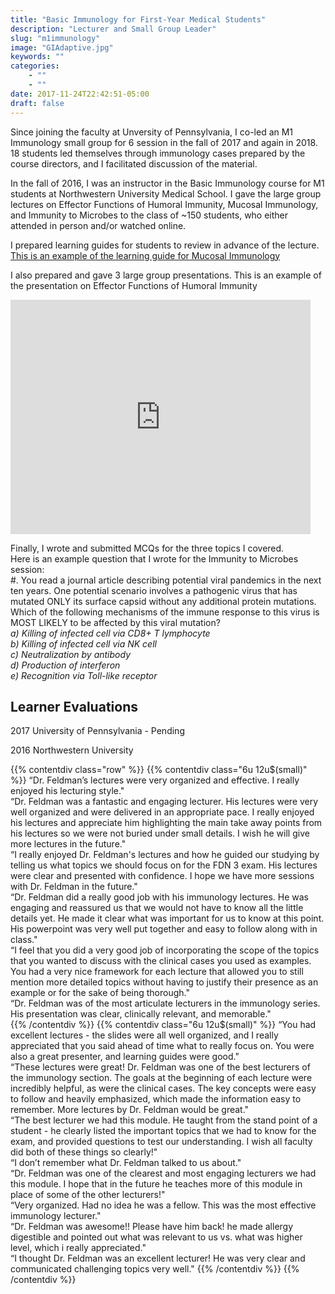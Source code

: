 ```yaml
---
title: "Basic Immunology for First-Year Medical Students"
description: "Lecturer and Small Group Leader"
slug: "m1immunology"
image: "GIAdaptive.jpg"
keywords: ""
categories:
    - ""
    - ""
date: 2017-11-24T22:42:51-05:00
draft: false
---
```


Since joining the faculty at Unversity of Pennsylvania, I co-led an M1 Immunology small group for 6 session in the fall of 2017 and again in 2018. 18 students led themselves through immunology cases prepared by the course directors, and I facilitated discussion of the material.

In the fall of 2016, I was an instructor in the Basic Immunology course for M1 students at Northwestern University Medical School. I gave the large group lectures on Effector Functions of Humoral Immunity, Mucosal Immunology, and Immunity to Microbes to the class of ~150 students, who either attended in person and/or watched online.

I prepared learning guides for students to review in advance of the lecture.
[This is an example of the learning guide for Mucosal Immunology](https://docs.google.com/document/d/e/2PACX-1vSIqIn0O9KvE-jSfk01N2yCDHIJySCl48Y1N-tFYuZ9VYqunoxofoDQe8YYoSPvJkVSmdCyxAYKq8MP/pub "Mucosal Immunology Learning Guide")

I also prepared and gave 3 large group presentations.
This is an example of the presentation on Effector Functions of Humoral Immunity
<iframe src="https://docs.google.com/presentation/d/e/2PACX-1vSwFb7rbMBsK98V7VFn13iLgr8Cp2ltsmx4wLciuqeX4Iv6OTAd5aB8rTrOiRS5RacWwDCoidiMJJMT/embed?start=false&loop=false&delayms=3000" frameborder="0" width="480" height="375" allowfullscreen="true" mozallowfullscreen="true" webkitallowfullscreen="true"></iframe>

Finally, I wrote and submitted MCQs for the three topics I covered.  
Here is an example question that I wrote for the Immunity to Microbes session:  
#. You read a journal article describing potential viral pandemics in the next ten years. One potential scenario involves a pathogenic virus that has mutated ONLY its surface capsid without any additional protein mutations.  
Which of the following mechanisms of the immune response to this virus is MOST LIKELY to be affected by this viral mutation?  
*a) Killing of infected cell via CD8+ T lymphocyte  
b) Killing of infected cell via NK cell  
c) Neutralization by antibody  
d) Production of interferon  
e) Recognition via Toll-like receptor*

## Learner Evaluations
2017 University of Pennsylvania - Pending

2016 Northwestern University  

{{% contentdiv class="row" %}}
{{% contentdiv class="6u 12u$(small)" %}}
“Dr. Feldman’s lectures were very organized and effective. I really enjoyed his lecturing style."  
“Dr. Feldman was a fantastic and engaging lecturer. His lectures were very well organized and were delivered in an appropriate pace. I really enjoyed his lectures and appreciate him highlighting the main take away points from his lectures so we were not buried under small details. I wish he will give more lectures in the future."  
“I really enjoyed Dr. Feldman's lectures and how he guided our studying by telling us what topics we should focus on for the FDN 3 exam. His lectures were clear and presented with confidence. I hope we have more sessions with Dr. Feldman in the future."  
“Dr. Feldman did a really good job with his immunology lectures. He was engaging and reassured us that we would not have to know all the little details yet. He made it clear what was important for us to know at this point. His powerpoint was very well put together and easy to follow along with in class."  
“I feel that you did a very good job of incorporating the scope of the topics that you wanted to discuss with the clinical cases you used as examples. You had a very nice framework for each lecture that allowed you to still mention more detailed topics without having to justify their presence as an example or for the sake of being thorough."  
“Dr. Feldman was of the most articulate lecturers in the immunology series. His presentation was clear, clinically relevant, and memorable."  
{{% /contentdiv %}}
{{% contentdiv class="6u 12u$(small)" %}}
“You had excellent lectures - the slides were all well organized, and I really appreciated that you said ahead of time what to really focus on. You were also a great presenter, and learning guides were good."  
“These lectures were great! Dr. Feldman was one of the best lecturers of the immunology section. The goals at the beginning of each lecture were incredibly helpful, as were the clinical cases. The key concepts were easy to follow and heavily emphasized, which made the information easy to remember. More lectures by Dr. Feldman would be great."  
“The best lecturer we had this module. He taught from the stand point of a student - he clearly listed the important topics that we had to know for the exam, and provided questions to test our understanding. I wish all faculty did both of these things so clearly!"  
“I don’t remember what Dr. Feldman talked to us about."  
“Dr. Feldman was one of the clearest and most engaging lecturers we had this module. I hope that in the future he teaches more of this module in place of some of the other lecturers!"  
“Very organized. Had no idea he was a fellow. This was the most effective immunology lecturer."  
“Dr. Feldman was awesome!! Please have him back! he made allergy digestible and pointed out what was relevant to us vs. what was higher level, which i really appreciated."  
“I thought Dr. Feldman was an excellent lecturer! He was very clear and communicated challenging topics very well."
{{% /contentdiv %}}
{{% /contentdiv %}}
